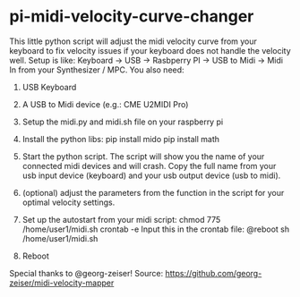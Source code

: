 # pi-midi-velocity-curve-changer
This little python script will adjust the midi velocity curve from your keyboard to fix velocity issues if your keyboard does not handle the velocity well. 
Setup is like: Keyboard -> USB -> Rasbperry PI -> USB to Midi -> Midi In from your Synthesizer / MPC.
You also need: 
1. USB Keyboard
2. A USB to Midi device (e.g.: CME U2MIDI Pro)


1. Setup the midi.py and midi.sh file on your raspberry pi
2. Install the python libs:
   pip install mido
   pip install math
3. Start the python script. The script will show you the name of your connected midi devices and will crash.
   Copy the full name from your usb input device (keyboard) and your usb output device (usb to midi).
5. (optional) adjust the parameters from the function in the script for your optimal velocity settings.
6. Set up the autostart from your midi script:
   chmod 775 /home/user1/midi.sh
   crontab -e
   Input this in the crontab file: 
   @reboot sh /home/user1/midi.sh
8. Reboot   

Special thanks to @georg-zeiser!
Source: https://github.com/georg-zeiser/midi-velocity-mapper


